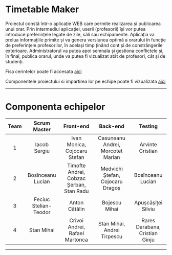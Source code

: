 # Timetable Maker
Proiectul constă într-o aplicație WEB care permite realizarea și publicarea unui orar. Prin intermediul aplicației, userii (profesorii) își vor putea introduce preferințele legate de zile, săli sau echipamente. Aplicația va prelua informațiile primite și va genera versiunea optimă a orarului în funcție de preferințele profesorilor, în același timp ținând cont și de constrângerile exterioare. Administratorul va putea apoi semnala și gestiona conflictele și, în final, publica orarul, unde va putea fi vizualizat atât de profesori, cât și de studenți.

Fisa cerintelor poate fi accesata [aici](https://docs.google.com/document/d/1YdpxclPJ6u3HxfGSokueA2jh0oI5LPKv_7d9kzqp1uk/edit)

Componentele proiectului si impartirea lor pe echipe poate fi vizualizata [aici](https://docs.google.com/document/d/13AV82hXUW_kpKJIyGdARmgYIxzTPEWqspqSEqiB_1Tk/edit?usp=sharing)

***

# Componenta echipelor

| Team | Scrum Master | Front-end | Back-end | Testing |
| :--: | :----------: | :-------: | :------: | :-----: |
| 1 | Iacob Sergiu | Ivan Monica, Cojocaru Stefan | Casuneanu Andrei, Morcotet Marian | Arvinte Cristian |
| 2 | Bosînceanu Lucian | Timofte Andrei, Cobzac Șerban, Stan Radu | Medvichi Ștefan, Cojocaru Dragoș | Bosînceanu Lucian |
| 3 | Feciuc Stelian-Teodor | Anton Cătălin | Bojescu Mihai | Apușcășiței Silviu |
| 4 | Stan Mihai |  Crivoi Andrei, Rafael Martonca | Stan Mihai, Andrei Tirpescu | Rares Darabana, Cristian Ginju |

***
